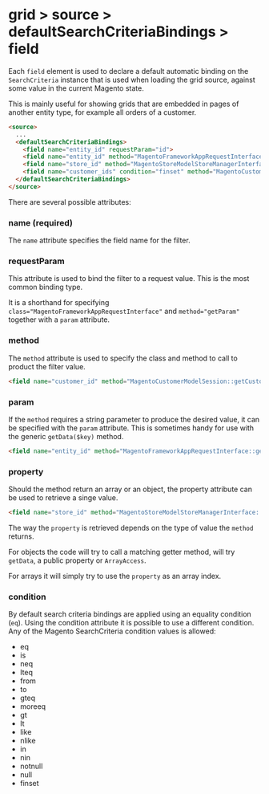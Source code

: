 # grid > source > defaultSearchCriteriaBindings > field

Each `field` element is used to declare a default automatic binding on the `SearchCriteria` instance that is used when loading the grid source, against some value in the current Magento state.

This is mainly useful for showing grids that are embedded in pages of another entity type, for example all orders of a customer.

```html
<source>
  ...
  <defaultSearchCriteriaBindings>
    <field name="entity_id" requestParam="id">
    <field name="entity_id" method="MagentoFrameworkAppRequestInterface::getParam" param="id"/>
    <field name="store_id" method="MagentoStoreModelStoreManagerInterface::getStore" property="id"/>
    <field name="customer_ids" condition="finset" method="MagentoCustomerModelSession::getCustomerId"/>
  </defaultSearchCriteriaBindings>
</source>
```

There are several possible attributes:

### name (required)

The `name` attribute specifies the field name for the filter.

### requestParam

This attribute is used to bind the filter to a request value. This is the most common binding type.

It is a shorthand for specifying `class="MagentoFrameworkAppRequestInterface"` and `method="getParam"` together with a `param` attribute.

### method

The `method` attribute is used to specify the class and method to call to product the filter value.

```html
<field name="customer_id" method="MagentoCustomerModelSession::getCustomerId"/>
```

### param

If the `method` requires a string parameter to produce the desired value, it can be specified with the `param` attribute. This is sometimes handy for use with the generic `getData($key)` method.

```html
<field name="entity_id" method="MagentoFrameworkAppRequestInterface::getParam" param="id"/>
```

### property

Should the method return an array or an object, the property attribute can be used to retrieve a singe value.

```html
<field name="store_id" method="MagentoStoreModelStoreManagerInterface::getStore" property="id"/>
```

The way the `property` is retrieved depends on the type of value the `method` returns.

For objects the code will try to call a matching getter method, will try `getData`, a public property or `ArrayAccess`.

For arrays it will simply try to use the `property` as an array index.

### condition

By default search criteria bindings are applied using an equality condition (`eq`). Using the condition attribute it is possible to use a different condition. Any of the Magento SearchCriteria condition values is allowed:

* eq
* is
* neq
* lteq
* from
* to
* gteq
* moreeq
* gt
* lt
* like
* nlike
* in
* nin
* notnull
* null
* finset

